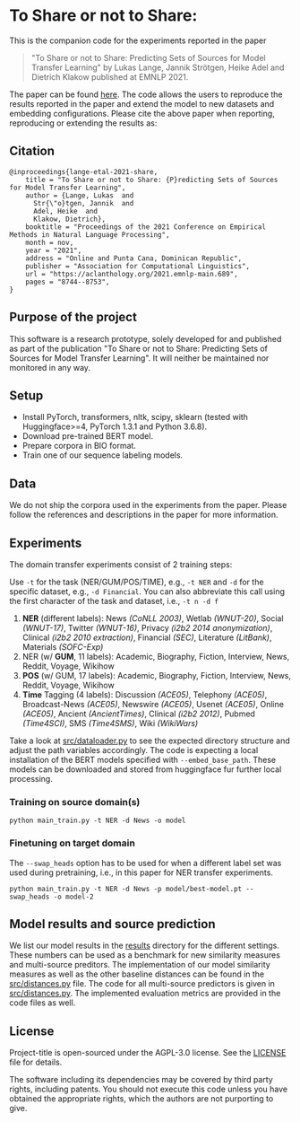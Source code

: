 
<!---

    Copyright (c) 2021 Robert Bosch GmbH

-->

# To Share or not to Share:

This is the companion code for the experiments reported in the paper

> "To Share or not to Share: Predicting Sets of Sources for Model Transfer Learning" by Lukas Lange, Jannik Strötgen, Heike Adel and Dietrich Klakow published at EMNLP 2021.

The paper can be found [here](https://arxiv.org/pdf/2104.08078.pdf). The code allows the users to reproduce the results reported in the paper and extend the model to new datasets and embedding configurations. 
Please cite the above paper when reporting, reproducing or extending the results as:

## Citation

```
@inproceedings{lange-etal-2021-share,
    title = "To Share or not to Share: {P}redicting Sets of Sources for Model Transfer Learning",
    author = {Lange, Lukas  and
      Str{\"o}tgen, Jannik  and
      Adel, Heike  and
      Klakow, Dietrich},
    booktitle = "Proceedings of the 2021 Conference on Empirical Methods in Natural Language Processing",
    month = nov,
    year = "2021",
    address = "Online and Punta Cana, Dominican Republic",
    publisher = "Association for Computational Linguistics",
    url = "https://aclanthology.org/2021.emnlp-main.689",
    pages = "8744--8753",
}
```

## Purpose of the project

This software is a research prototype, solely developed for and published as
part of the publication "To Share or not to Share: Predicting Sets of Sources for Model Transfer Learning". 
It will neither be maintained nor monitored in any way.

## Setup

* Install PyTorch, transformers, nltk, scipy, sklearn (tested with Huggingface>=4, PyTorch 1.3.1 and Python 3.6.8).
* Download pre-trained BERT model.
* Prepare corpora in BIO format.
* Train one of our sequence labeling models.

## Data

We do not ship the corpora used in the experiments from the paper. 
Please follow the references and descriptions in the paper for more information.  

## Experiments
The domain transfer experiments consist of 2 training steps:

Use `-t` for the task (NER/GUM/POS/TIME), e.g., `-t NER` and `-d` for the specific dataset, e.g., `-d Financial`. You can also abbreviate this call using the first character of the task and dataset, i.e., `-t n -d f`

1. **NER** (different labels): News *(CoNLL 2003)*, Wetlab *(WNUT-20)*, Social *(WNUT-17)*, Twitter *(WNUT-16)*, Privacy *(i2b2 2014 anonymization)*, Clinical *(i2b2 2010 extraction)*, Financial *(SEC)*, Literature *(LitBank)*, Materials *(SOFC-Exp)*
2. NER (w/ **GUM**, 11 labels): Academic, Biography, Fiction, Interview, News, Reddit, Voyage, Wikihow
3. **POS** (w/ GUM, 17 labels): Academic, Biography, Fiction, Interview, News, Reddit, Voyage, Wikihow
4. **Time** Tagging (4 labels): Discussion *(ACE05)*, Telephony *(ACE05)*, Broadcast-News *(ACE05)*, Newswire *(ACE05)*, Usenet *(ACE05)*, Online *(ACE05)*, Ancient *(AncientTimes)*, Clinical *(i2b2 2012)*, Pubmed *(Time4SCI)*, SMS *(Time4SMS)*, Wiki *(WikiWars)*

Take a look at [src/dataloader.py](src/dataloader.py) to see the expected directory structure and adjust the path variables accordingly. 
The code is expecting a local installation of the BERT models specified with `--embed_base_path`. These models can be downloaded and stored from huggingface fur further local processing. 

### Training on source domain(s)

    python main_train.py -t NER -d News -o model

### Finetuning on target domain
The `--swap_heads` option has to be used for when a different label set was used during pretraining, i.e., in this paper for NER transfer experiments. 

    python main_train.py -t NER -d News -p model/best-model.pt --swap_heads -o model-2
	
## Model results and source prediction
We list our model results in the [results](results) directory for the different settings. These numbers can be used as a benchmark for new similarity measures and multi-source preditors. 
The implementation of our model similarity measures as well as the other baseline distances can be found in the [src/distances.py](src/distances.py) file. The code for all multi-source predictors is given in [src/distances.py](src/distances.py). The implemented evaluation metrics are provided in the code files as well. 

## License

Project-title is open-sourced under the AGPL-3.0 license. See the
[LICENSE](LICENSE) file for details.

The software including its dependencies may be covered by third party rights, including patents. You should not execute this code unless you have obtained the appropriate rights, which the authors are not purporting to give.